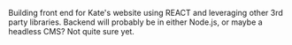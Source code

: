 Building front end for Kate's website using REACT and leveraging other 3rd party libraries. Backend will probably be in either Node.js, or maybe a headless CMS? Not quite sure yet. 

